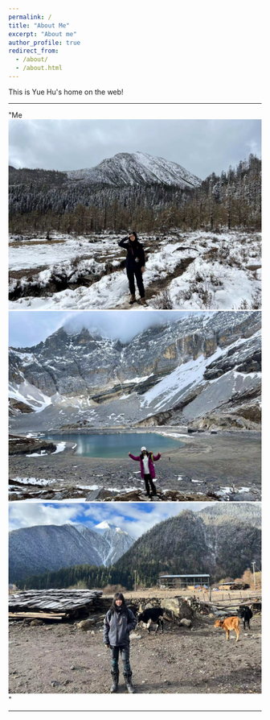 ```yaml
---
permalink: /
title: "About Me"
excerpt: "About me"
author_profile: true
redirect_from: 
  - /about/
  - /about.html
---
```


This is Yue Hu's home on the web!

---

"Me<br/><img src='/images/hy1.png'><img src='/images/hy2.png'><img src='/images/hy.png'>"

---
